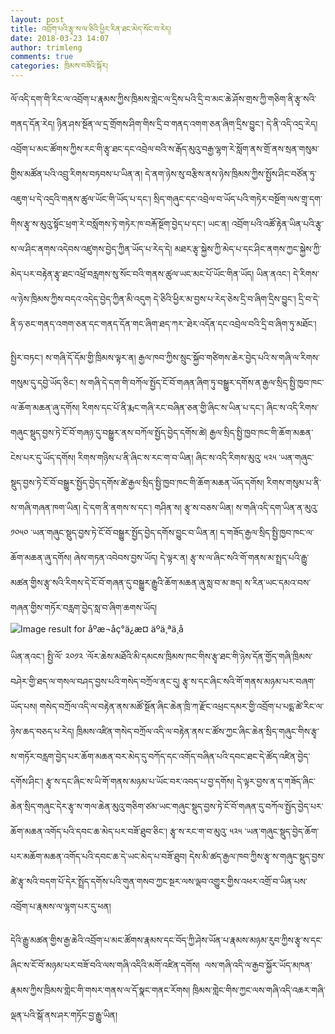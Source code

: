 ```yaml
---
layout: post
title: འབྲོག་པའི་རྩྭ་ས་ལ་ཅིའི་ཕྱིར་རིན་ཐང་མེད་སོང་བ་རེད།
date: 2018-03-23 14:07
author: trimleng
comments: true
categories: ཁྲིམས་བཟོའི་སྐོར།
---
```

ལོ་འདི་དག་གི་རིང་ལ་འབྲོག་པ་རྣམས་ཀྱིས་ཁྲིམས་གླེང་ལ་དྲིས་པའི་དྲི་བ་མང་ཆེ་ཤོས་གྲས་ཀྱི་གཅིག་ནི་རྩྭ་སའི་གནད་དོན་རེད། ཉིན་ཤས་སྔོན་ལ་དྲ་གྲོགས་ཤིག་གིས་དྲི་བ་གནད་འགག་ཅན་ཞིག་དྲིས་བྱུང་། དེ་ནི་འདི་འདྲ་རེད། འབྲོག་པ་མང་ཚོགས་ཀྱིས་རང་གི་རྩྭ་ཐང་དང་འབྲེལ་བའི་ས་རྒོད་མུའུ་བརྒྱ་ལྷག་རེ་སློག་ནས་གྲོ་ནས་སྲན་གསུམ་གྱིས་མཚོན་པའི་འབྲུ་རིགས་བཏབས་པ་ཡིན་ན། དེ་ནག་ཉེས་སུ་བརྩིས་ནས་ཉེས་ཁྲིམས་ཀྱིས་སྤྱོས་ཤིང་བཙོན་ཏུ་འཇུག་པ་དེ་འདྲའི་གནས་ཚུལ་ཡོང་གི་ཡོད་པ་དང་། སྲིད་གཞུང་དང་འབྲེལ་བ་ཡོད་པའི་གཏེར་བསྔོག་ལས་གྲྭ་དག་གིས་རྩྭ་ས་མུའུ་སྟོང་ཕྲག་རེ་བསློགས་ཏེ་གཏེར་ཁ་བརྐོ་སྔོག་བྱེད་པ་དང་། ཡང་ན། འབྲོག་པའི་འཚོ་རྟེན་ཡིན་པའི་རྩྭ་ས་ལ་ཤིང་ནགས་འདེབས་འཛུགས་བྱེད་ཀྱིན་ཡོད་པ་རེད་དེ། མཐར་རྩྭ་སྐྱེས་ཀྱི་མེད་པ་དང་ཤིང་ནགས་ཀྱང་སྐྱེས་ཀྱི་མེད་པར་བརྟེན་རྩྭ་ཐང་འཕྲོ་བརླགས་སུ་སོང་བའི་གནས་ཚུལ་ཡང་མང་པོ་ཡོང་གིན་ཡོད། ཡིན་ནའང་། དེ་རིགས་ལ་ཉེས་ཁྲིམས་ཀྱིས་བདའ་འདེད་བྱེད་ཀྱིན་མི་འདུག དེ་ཅིའི་ཕྱིར་མ་བྱས་པ་རེད་ཅེས་དྲི་བ་ཞིག་དྲིས་བྱུང་། དྲི་བ་དེ་ནི་ཧ་ཅང་གནད་འགག་ཅན་དང་གནད་དོན་གང་ཞིག་ཐད་ཀར་་ཐེར་འདོན་དང་འབྲེལ་བའི་དྲི་བ་ཞིག་ཏུ་མཐོང་།

<!--more-->སྤྱིར་བཏང་། ས་གཞི་དོ་དོམ་གྱི་ཁྲིམས་ལྟར་ན། རྒྱལ་ཁབ་ཀྱིས་སྲུང་སྐྱོབ་གཙིགས་ཆེར་བྱེད་པའི་ས་གཞི་ལ་རིགས་གསུམ་དུ་དབྱེ་ཡོད་ཅིང་། ས་གཞི་དེ་དག་གི་བཀོལ་སྤྱོད་ངོ་བོ་གཞན་ཞིག་ཏུ་བསྒྱུར་དགོས་ན་རྒྱལ་སྲིད་སྤྱི་ཁྱབ་ཁང་ལ་ཆོག་མཆན་ཞུ་དགོས། རིགས་དང་པོ་ནི་རྨང་གཞི་རང་བཞིན་ཅན་གྱི་ཞིང་ས་ཡིན་པ་དང་། ཞིང་ས་འདི་རིགས་གཞུང་སྡུད་བྱས་ཏེ་ངོ་བོ་གཞཉ་དུ་བསྒྱུར་ནས་བཀོལ་སྤྱོད་བྱེད་དགོས་ཚེ། རྒྱལ་སྲིད་སྤྱི་ཁྱབ་ཁང་གི་ཆོག་མཆན་ངེས་པར་དུ་ཡོད་དགོས། རིགས་གཉིས་པ་ནི་ཞིང་ས་རང་ག་བ་ཡིན། ཞིང་ས་འདི་རིགས་མུའུ་ ༥༢༥ ་ཡན་གཞུང་སྡུད་བྱས་ཏེ་ངོ་བོ་བསྒྱུར་སྤྱོད་བྱེད་དགོས་ཚེ་རྒྱལ་སྲིད་སྤྱི་ཁྱབ་ཁང་གི་ཆོག་མཆན་ཡོད་དགོས། རིགས་གསུམ་པ་ནི་ས་གཞི་གཞན་ཁག་ཡིན། དེ་དག་ནི་ནགས་ས་དང་། གཤིན་ས། རྩྭ་ས་བཅས་ཡིན། ས་གཞི་འདི་དག་ཡིན་ན་མུའུ་ ༡༠༥༠ ་ཡན་གཞུང་སྡུད་བྱས་ཏེ་ངོ་བོ་བསྒྱུར་སྤྱོད་བྱེད་དགོས་བྱུང་བ་ཡིན་ན། ད་གཟོད་རྒྱལ་སྲིད་སྤྱི་ཁྱབ་ཁང་ལ་ཆོག་མཆན་ཞུ་དགོས། ཞེས་གཏན་འབེབས་བྱས་ཡོད། དེ་ལྟར་ན། རྩྭ་ས་ལ་ཞིང་སའི་གོ་གནས་མ་སྤྲད་པའི་རྒྱུ་མཚན་གྱིས་རྩྭ་སའི་རིགས་དེ་ངོ་བོ་གཞན་དུ་བསྒྱུར་རྒྱུའི་ཆོག་མཆན་ཞུ་སླ་བ་མ་ཟད། ས་རིན་ཡང་དམའ་བས་གཞན་གྱིས་གཏོར་བརླག་བྱེད་སླ་བ་ཞིག་ཆགས་ཡོད།

<img class="alignright" src="http://files.tdzyw.com/file/117588/255/255/default.jpg?uncrop=1" alt="Image result for åºæ¬åç°ä¿æ¤ äºä¸ªä¸å" />

ཡིན་ནའང་། སྤྱི་ལོ་ ༢༠༡༢ ་ལོར་ཆེས་མཐོའི་མི་དམངས་ཁྲིམས་ཁང་གིས་རྩྭ་ཐང་གི་ཉེས་དོན་གྱོད་གཞི་ཁྲིམས་བཤེར་གྱི་ཐད་ལ་གསལ་བཤད་བྱས་པའི་གསེད་བཀྲོལ་ནང་དུ། རྩྭ་ས་དང་ཞིང་སའི་གོ་གནས་མཉམ་པར་བཞག་ཡོད་པས། གསེད་བཀྲོལ་འདི་ལ་བརྟེན་ནས་མཚོ་སྔོན་ཞིང་ཆེན་ཁྲི་ཀ་རྫོང་འཕྲང་དམར་གྱི་འབྲོག་པ་པདྨ་ཚེ་རིང་ལ་ཉེས་ཆད་བཅད་པ་རེད། ཁྲིམས་འཛིན་གསེད་བཀྲོལ་འདི་ལ་བརྟེན་ནས་ང་ཚོས་ཀྱང་ཞིང་ཆེན་སྲིད་གཞུང་གིས་རྩྭ་ས་གཏོར་བརླག་བྱེད་པར་ཆོག་མཆན་བར་མེད་དུ་བཀོད་དང་འགོད་བཞིན་པའི་དབང་ཐང་དེ་ཚོད་འཛིན་བྱེད་དགོས་ཤིང་། རྩྭ་ས་དང་ཞིང་ས་ཡི་གོ་གནས་མཉམ་པ་ཡོང་བར་འབད་པ་བྱ་དགོས། དེ་ལྟར་བྱས་ན་ད་གཟོད་ཞིང་ཆེན་སྲིད་གཞུང་དེར་རྩྭ་ས་གལ་ཆེན་མུའུ་གཅིག་ཙམ་ཡང་གཞུང་སྡུད་བྱས་ཏེ་ངོ་བོ་གཞན་དུ་བཀོལ་སྤྱོད་བྱེད་པར་ཆོག་མཆན་འགོད་པའི་དབང་ཆ་མེད་པར་བཟོ་ཐུབ་ཅིང་། རྩྭ་ས་རང་ག་བ་མུའུ་ ༥༢༥ ་ཡན་གཞུང་སྡུད་བྱེད་ཆོག་པར་མཆོག་མཆན་འགོད་པའི་དབང་ཆ་དེ་ཡང་མེད་པ་བཟོ་ཐུབ། དེས་མི་ཚད་རྒྱལ་ཁབ་ཀྱིས་རྩྭ་ས་གཞུང་སྡུད་བྱས་ཚེ་རྩྭ་སའི་བདག་པོ་དེར་སྤྲོད་དགོས་པའི་གུན་གསབ་ཀྱང་སྔར་ལས་ལྡབ་འགྱུར་གྱིས་འཕར་འགྲོ་བ་ཡིན་པས་འབྲོག་པ་རྣམས་ལ་ལྷག་པར་དུ་ཕན།

དེའི་རྒྱུ་མཚན་གྱིས་རྒྱ་ཆེའི་འབྲོག་པ་མང་ཚོགས་རྣམས་དང་བོད་ཀྱི་ཤེས་ཡོན་པ་རྣམས་མཉམ་རུབ་ཀྱིས་རྩྭ་ས་དང་ཞིང་ས་ངོ་བོ་མཉམ་པར་བཟོ་བའི་ལས་གཞི་འདིའི་མགོ་འཛིན་དགོས།  ལས་གཞི་འདི་ལ་རྒྱབ་སྐྱོར་ཡོད་མཁན་རྣམས་ཀྱིས་ཁྲིམས་གླེང་གི་གསར་གནས་ལ་དོ་སྣང་གནང་རོགས། ཁྲིམས་གླེང་གིས་ཀྱང་ལས་གཞི་འདི་འཆར་གཞི་ལྡན་པའི་སྒོ་ནས་ཤར་གཏོང་བྱ་རྒྱུ་ཡིན།

&nbsp;
